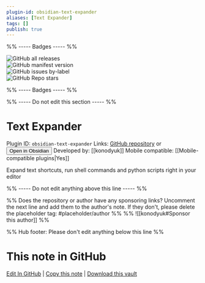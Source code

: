 ```yaml
---
plugin-id: obsidian-text-expander
aliases: [Text Expander]
tags: []
publish: true
---
```


%% ----- Badges ----- %%

![GitHub all releases](https://img.shields.io/github/downloads/konodyuk/obsidian-text-expander/total?color=573E7A&logo=github&style=for-the-badge)  
![GitHub manifest version](https://img.shields.io/github/manifest-json/v/konodyuk/obsidian-text-expander?color=573E7A&logo=github&style=for-the-badge)  
![GitHub issues by-label](https://img.shields.io/github/issues/konodyuk/obsidian-text-expander/help%20wanted?color=573E7A&logo=github&style=for-the-badge)  
![GitHub Repo stars](https://img.shields.io/github/stars/konodyuk/obsidian-text-expander?color=573E7A&logo=github&style=for-the-badge)

%% ----- Badges ----- %%

%% ----- Do not edit this section ----- %%

# Text Expander

Plugin ID: `obsidian-text-expander`
Links: [GitHub repository](https://github.com/konodyuk/obsidian-text-expander) or [<button id=HH>Open in Obsidian</button>](obsidian://show-plugin?id=obsidian-text-expander)
Developed by: [[konodyuk]]
Mobile compatible: [[Mobile-compatible plugins|Yes]]

Expand text shortcuts, run shell commands and python scripts right in your editor

%% ----- Do not edit anything above this line ----- %%

%% Does the repository or author have any sponsoring links? Uncomment the next line and add them to the author's note. If they don't, please delete the placeholder tag: #placeholder/author %%
%% ![[konodyuk#Sponsor this author]] %%

%% Hub footer: Please don't edit anything below this line %%

# This note in GitHub

<span class="git-footer">[Edit In GitHub](https://github.dev/obsidian-community/obsidian-hub/blob/main/02%20-%20Community%20Expansions/02.05%20All%20Community%20Expansions/Plugins/obsidian-text-expander.md "git-hub-edit-note") | [Copy this note](https://raw.githubusercontent.com/obsidian-community/obsidian-hub/main/02%20-%20Community%20Expansions/02.05%20All%20Community%20Expansions/Plugins/obsidian-text-expander.md "git-hub-copy-note") | [Download this vault](https://github.com/obsidian-community/obsidian-hub/archive/refs/heads/main.zip "git-hub-download-vault") </span>
